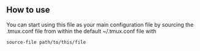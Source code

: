 ## How to use
You can start using this file as your main configuration file by sourcing the .tmux.conf file from within the default
~/.tmux.conf file with 
```
source-file path/to/this/file
```
